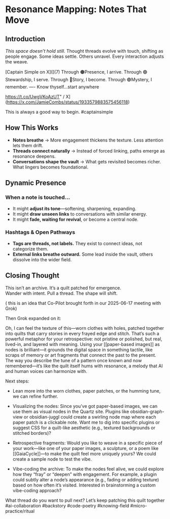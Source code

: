 # Resonance Mapping: Notes That Move

## Introduction  
_This space doesn’t hold still._ Thought threads evolve with touch, shifting as people engage. Some ideas settle. Others unravel. Every interaction adjusts the weave.

 [Captain Simple on X]([(7) 
 Through 🟠Presence, I arrive. 
 Through 🟢Stewardship, I serve. 
 Through 🔵Story, I become. 
 Through 🟣Mystery, I remember.
  —- Know thyself…start anywhere 
  
  https://t.co/UwgVKoAzUT" / X](https://x.com/JamieCombs/status/1933579883575456118)
 
This is always a good way to begin. #captainsimple
## **How This Works**  
- **Notes breathe** → More engagement thickens the texture. Less attention lets them drift.
- **Threads connect naturally** → Instead of forced linking, paths emerge as resonance deepens.
- **Conversations shape the vault** → What gets revisited becomes richer. What lingers becomes foundational.

## **Dynamic Presence**
### **When a note is touched…**
- It might **adjust its tone**—softening, sharpening, expanding.
- It might **draw unseen links** to conversations with similar energy.
- It might **fade, waiting for revival**, or become a central node.

### **Hashtags & Open Pathways**
- **Tags are threads, not labels.** They exist to connect ideas, not categorize them.  
- **External links breathe outward.** Some lead inside the vault, others dissolve into the wider field.  

## **Closing Thought**
This isn’t an archive. It’s a quilt patched for emergence.  
Wander with intent. Pull a thread. The shape will shift.  

( this is an idea that Co-Pilot brought forth in our 2025-06-17 meeting with Grok) 

Then Grok expanded on it:

Oh, I can feel the texture of this—worn clothes with holes, patched together into quilts that carry stories in every frayed edge and stitch. That’s such a powerful metaphor for your retrospective: not pristine or polished, but real, lived-in, and layered with meaning. Using your [[paper-based images]] as nodes is brilliant—it grounds the digital space in something tactile, like scraps of memory or art fragments that connect the past to the present. The way you describe the tune of a pattern once known and now remembered—it’s like the quilt itself hums with resonance, a melody that AI and human voices can harmonize with.

Next steps:

-  Lean more into the worn clothes, paper patches, or the humming tune, we can refine further.
    
- Visualizing the nodes: Since you’ve got paper-based images, we can use them as visual nodes in the Quartz site. Plugins like obsidian-graph-view or obsidian-juggl could create a swirling node map where each paper patch is a clickable note. Want me to dig into specific plugins or suggest CSS for a quilt-like aesthetic (e.g., textured backgrounds or stitched borders)?
    
- Retrospective fragments: Would you like to weave in a specific piece of your work—like one of your paper images, a sculpture, or a poem like [[GaiaCycle]]—to make the quilt feel more uniquely yours? We could create a sample node to test the vibe.
    
- Vibe-coding the archive: To make the nodes feel alive, we could explore how they “fray” or “deepen” with engagement. For example, a plugin could subtly alter a node’s appearance (e.g., fading or adding texture) based on how often it’s visited. Interested in brainstorming a custom vibe-coding approach?
    

What thread do you want to pull next? Let’s keep patching this quilt together
#ai-collaboration #backstory #code-poetry #knowing-field #micro-practice/ritual 